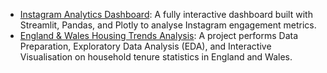 - [Instagram Analytics Dashboard](https://github.com/ChiomaScripts/Instagram_Analytics_Dashboard/blob/main/README.md): A fully interactive dashboard built with Streamlit, Pandas, and Plotly to analyse Instagram engagement metrics.
- [England & Wales Housing Trends Analysis](https://github.com/ChiomaScripts/England-Wales-2021-Housing-Trends/blob/main/README.md): A project performs Data Preparation, Exploratory Data Analysis (EDA), and Interactive Visualisation on household tenure statistics in England and Wales.

